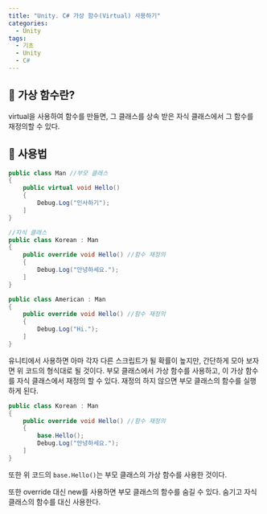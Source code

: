 ```yaml
---
title: "Unity. C# 가상 함수(Virtual) 사용하기"
categories:
  - Unity
tags:
  - 기초
  - Unity
  - C#
---
```


## 🌟 가상 함수란?

virtual을 사용하여 함수를 만들면, 그 클래스를 상속 받은 자식 클래스에서 그 함수를 재정의할 수 있다. 

## 🌟 사용법

```c#
public class Man //부모 클래스
{
	public virtual void Hello()
	{
		Debug.Log("인사하기");
	]
}

//자식 클래스
public class Korean : Man
{
	public override void Hello() //함수 재정의
	{
		Debug.Log("안녕하세요.");
	]
}

public class American : Man
{
	public override void Hello() //함수 재정의
	{
		Debug.Log("Hi.");
	]
}
```

유니티에서 사용하면 아마 각자 다른 스크립트가 될 확률이 높지만, 간단하게 모아 보자면 위 코드의 형식대로 될 것이다. 부모 클래스에서 가상 함수를 사용하고, 이 가상 함수를 자식 클래스에서 재정의 할 수 있다. 재정의 하지 않으면 부모 클래스의 함수를 실행하게 된다. 

```c#
public class Korean : Man
{
	public override void Hello() //함수 재정의
	{
		base.Hello();
		Debug.Log("안녕하세요.");
	]
}
```

또한 위 코드의 `base.Hello()`는 부모 클래스의 가상 함수를 사용한 것이다. 

또한 override 대신 new를 사용하면 부모 클래스의 함수를 숨길 수 있다. 숨기고 자식 클래스의 함수를 대신 사용한다.